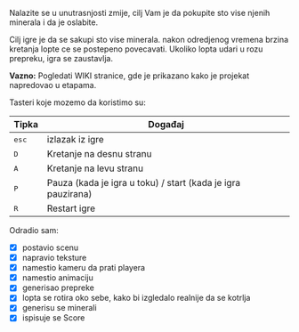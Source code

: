 Nalazite se u unutrasnjosti zmije, cilj Vam je da pokupite sto vise njenih minerala i da je oslabite.

Cilj igre je da se sakupi sto vise minerala. nakon odredjenog vremena brzina kretanja
lopte ce se postepeno povecavati.
Ukoliko lopta udari u rozu prepreku, igra se zaustavlja.

**Vazno:** Pogledati WIKI stranice, gde je prikazano kako je projekat napredovao u etapama.

Tasteri koje mozemo da koristimo su:

Tipka | Događaj
----- | ------
<kbd>esc</kbd> | izlazak iz igre
<kbd>D</kbd>   | Kretanje na desnu stranu
<kbd>A</kbd>   | Kretanje na levu stranu
<kbd>P</kbd>   | Pauza (kada je igra u toku) / start (kada je igra pauzirana)
<kbd>R</kbd>   | Restart igre


Odradio sam:
- [x] postavio scenu
- [x] napravio teksture
- [x] namestio kameru da prati playera
- [x] namestio animaciju
- [x] generisao prepreke
- [x] lopta se rotira oko sebe, kako bi izgledalo realnije da se kotrlja
- [x] generisu se minerali
- [x] ispisuje se Score
